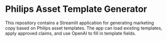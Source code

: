 # Philips Asset Template Generator

This repository contains a Streamlit application for generating marketing copy based on Philips asset templates. The app can load existing templates, apply approved claims, and use OpenAI to fill in template fields.

